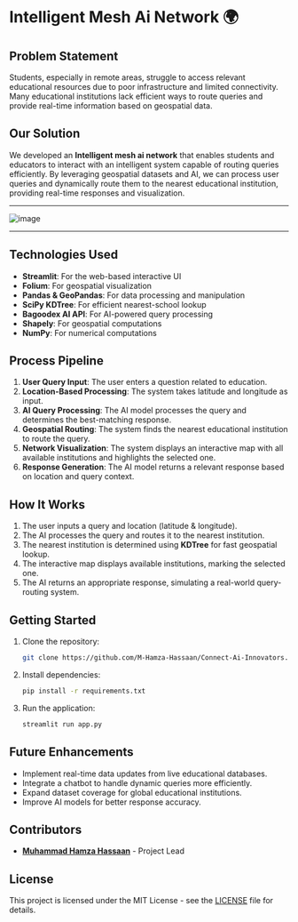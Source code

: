 # Intelligent Mesh Ai Network 🌍

## Problem Statement
Students, especially in remote areas, struggle to access relevant educational resources due to poor infrastructure and limited connectivity. Many educational institutions lack efficient ways to route queries and provide real-time information based on geospatial data.

## Our Solution
We developed an **Intelligent mesh ai network** that enables students and educators to interact with an intelligent system capable of routing queries efficiently. By leveraging geospatial datasets and AI, we can process user queries and dynamically route them to the nearest educational institution, providing real-time responses and visualization.

---
![image](https://github.com/user-attachments/assets/84707bba-b87d-424c-80bc-24562b5b7088)

---

## Technologies Used
- **Streamlit**: For the web-based interactive UI
- **Folium**: For geospatial visualization
- **Pandas & GeoPandas**: For data processing and manipulation
- **SciPy KDTree**: For efficient nearest-school lookup
- **Bagoodex AI API**: For AI-powered query processing
- **Shapely**: For geospatial computations
- **NumPy**: For numerical computations

## Process Pipeline
1. **User Query Input**: The user enters a question related to education.
2. **Location-Based Processing**: The system takes latitude and longitude as input.
3. **AI Query Processing**: The AI model processes the query and determines the best-matching response.
4. **Geospatial Routing**: The system finds the nearest educational institution to route the query.
5. **Network Visualization**: The system displays an interactive map with all available institutions and highlights the selected one.
6. **Response Generation**: The AI model returns a relevant response based on location and query context.

## How It Works
1. The user inputs a query and location (latitude & longitude).
2. The AI processes the query and routes it to the nearest institution.
3. The nearest institution is determined using **KDTree** for fast geospatial lookup.
4. The interactive map displays available institutions, marking the selected one.
5. The AI returns an appropriate response, simulating a real-world query-routing system.

## Getting Started
1. Clone the repository:
   ```sh
   git clone https://github.com/M-Hamza-Hassaan/Connect-Ai-Innovators.git
   ```
2. Install dependencies:
   ```sh
   pip install -r requirements.txt
   ```
3. Run the application:
   ```sh
   streamlit run app.py
   ```

## Future Enhancements
- Implement real-time data updates from live educational databases.
- Integrate a chatbot to handle dynamic queries more efficiently.
- Expand dataset coverage for global educational institutions.
- Improve AI models for better response accuracy.

## Contributors
- **[Muhammad Hamza Hassaan](https://www.linkedin.com/in/muhammad-hamza-hassaan-29920a25a/)** - Project Lead

## License
This project is licensed under the MIT License - see the [LICENSE](LICENSE) file for details.

